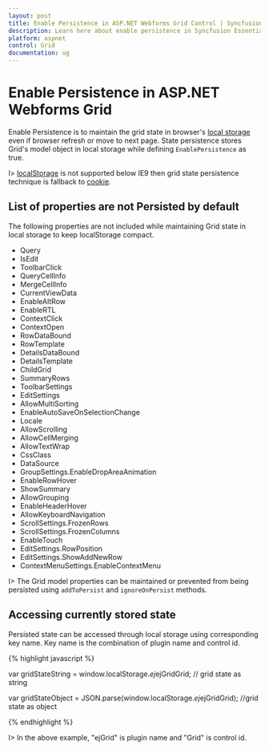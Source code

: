 ```yaml
---
layout: post
title: Enable Persistence in ASP.NET Webforms Grid Control | Syncfusion
description: Learn here about enable persistence in Syncfusion Essential ASP.NET Webforms Grid Control, its elements, and more.
platform: aspnet
control: Grid
documentation: ug
---
```


# Enable Persistence in ASP.NET Webforms Grid

Enable Persistence is to maintain the grid state in browser's [local storage](http://www.w3schools.com/html/html5_webstorage.asp#) even if browser refresh or move to next page. State persistence stores Grid's model object in local storage while defining `EnablePersistence` as true. 

I>  [localStorage](http://www.w3schools.com/html/html5_webstorage.asp#) is not supported below IE9 then grid state persistence technique is fallback to [cookie](http://www.w3schools.com/js/js_cookies.asp#).

## List of properties are not Persisted by default

The following properties are not included while maintaining Grid state in local storage to keep localStorage compact.

* Query
* IsEdit
* ToolbarClick
* QueryCellInfo
* MergeCellInfo
* CurrentViewData
* EnableAltRow
* EnableRTL 
* ContextClick 
* ContextOpen
* RowDataBound
* RowTemplate
* DetailsDataBound
* DetailsTemplate
* ChildGrid 
* SummaryRows 
* ToolbarSettings
* EditSettings
* AllowMultiSorting 
* EnableAutoSaveOnSelectionChange 
* Locale 
* AllowScrolling 
* AllowCellMerging
* AllowTextWrap 
* CssClass 
* DataSource 
* GroupSettings.EnableDropAreaAnimation 
* EnableRowHover 
* ShowSummary 
* AllowGrouping
* EnableHeaderHover 
* AllowKeyboardNavigation 
* ScrollSettings.FrozenRows 
* ScrollSettings.FrozenColumns 
* EnableTouch 
* EditSettings.RowPosition 
* EditSettings.ShowAddNewRow 
* ContextMenuSettings.EnableContextMenu

I> The Grid model properties can be maintained or prevented from being persisted using `addToPersist` and `ignoreOnPersist` methods.

## Accessing currently stored state

Persisted state can be accessed through local storage using corresponding key name. Key name is the combination of plugin name and control id.

{% highlight javascript %}

var gridStateString = window.localStorage.$ej$ejGridGrid; // grid state as string

var gridStateObject = JSON.parse(window.localStorage.$ej$ejGridGrid); //grid state as object

{% endhighlight %}


I> In the above example, "ejGrid" is plugin name and "Grid" is control id.



